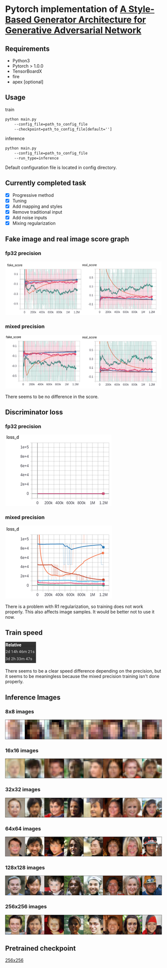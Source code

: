 # Pytorch implementation of [A Style-Based Generator Architecture for Generative Adversarial Network](https://arxiv.org/abs/1812.04948)

## Requirements

- Python3
- Pytorch > 1.0.0
- TensorBoardX
- fire
- apex [optional] 

## Usage

train
```
python main.py 
    --config_file=path_to_config_file
    --checkpoint=path_to_config_file[default='']
```

inference
```
python main.py 
    --config_file=path_to_config_file
    --run_type=inference
```

Default configuration file is located in config directory.

## Currently completed task

* [x] Progressive method
* [x] Tuning
* [x] Add mapping and styles 
* [x] Remove traditional input 
* [x] Add noise inputs 
* [x] Mixing regularization

## Fake image and real image score graph

### fp32 precision
![fp32_score](images/fp32_score.png)

### mixed precision
![mixed_score](images/mixed_score.png)

There seems to be no difference in the score.

## Discriminator loss

### fp32 precision
![fp32_dloss](images/fp32_loss_d.png)

### mixed precision
![mixed_dloss](images/mixed_loss_d.png)

There is a problem with R1 regularization, so training does not work properly. This also affects image samples. It would be better not to use it now.

## Train speed

![precision_speed](images/precision_speed.png)

There seems to be a clear speed difference depending on the precision, but it seems to be meaningless because the mixed precision training isn't done properly.

## Inference Images

### 8x8 images
![8x8](images/8x8.png)
### 16x16 images
![16x16](images/16x16.png)
### 32x32 images
![32x32](images/32x32.png)
### 64x64 images
![64x64](images/64x64.png)
### 128x128 images
![128x128](images/128x128.png)
### 256x256 images
![256x256](images/256x256.png)

## Pretrained checkpoint

[256x256](https://drive.google.com/file/d/1YDNeDD5G-BI5Zx5RGnlggBMFinp2z8OH/view?usp=sharing)
